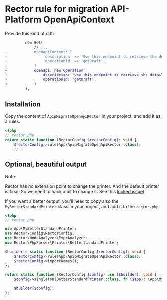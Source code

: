 # Rector rule for migration API-Platform OpenApiContext

Provide this kind of diff:
```diff
         new Get(
             // ...
-            openapiContext: [
-                'description' => 'Use this endpoint to retrieve the details of a draft rule.',
-                'operationId' => 'getDraft',
-            ]
+            openapi: new Operation(
+                description: 'Use this endpoint to retrieve the details of a draft rule.',
+                operationId: 'getDraft',
+            )
         ),
```

## Installation

Copy the content of `ApipMigrateOpenApiRector` in your project, and add it as a rules:

```php
<?php
// rector.php
return static function (RectorConfig $rectorConfig): void {
    $rectorConfig->rule(App\ApipMigrateOpenApiRector::class);
    // ....
```

## Optional, beautiful output

>[!NOTE]
> Rector has no extension point to change the printer. And the default printer is final.
> So we need to hack a bit to change it. See this [locked issue](https://github.com/rectorphp/rector/issues/9033))

If you want a better output, you'll need to copy also the `MyBetterStandardPrinter` class in your project, and add it to the `rector.php`:

```php
<?php
// rector.php

use App\MyBetterStandardPrinter;
use Rector\Config\RectorConfig;
use Rector\NodeAnalyzer\ExprAnalyzer;
use Rector\PhpParser\Printer\BetterStandardPrinter;

$builder = static function (RectorConfig $rectorConfig): void {
    $rectorConfig->rule(App\ApipMigrateOpenApiRector::class);
    $rectorConfig->importNames();
};

return static function (RectorConfig $config) use ($builder): void {
    $config->singleton(BetterStandardPrinter::class, fn ($app): \App\MyBetterStandardPrinter => new MyBetterStandardPrinter($app->get(ExprAnalyzer::class)));

    $builder($config);
};
```
